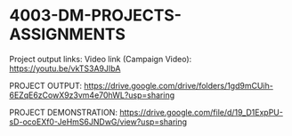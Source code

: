 # 4003-DM-PROJECTS-ASSIGNMENTS
Project output links: Video link (Campaign Video): https://youtu.be/vkTS3A9JIbA

PROJECT OUTPUT: https://drive.google.com/drive/folders/1gd9mCUih-6EZqE6zCowX9z3vm4e70hWL?usp=sharing

PROJECT DEMONSTRATION: https://drive.google.com/file/d/19_D1ExpPU-sD-ocoEXf0-JeHmS6JNDwG/view?usp=sharing

